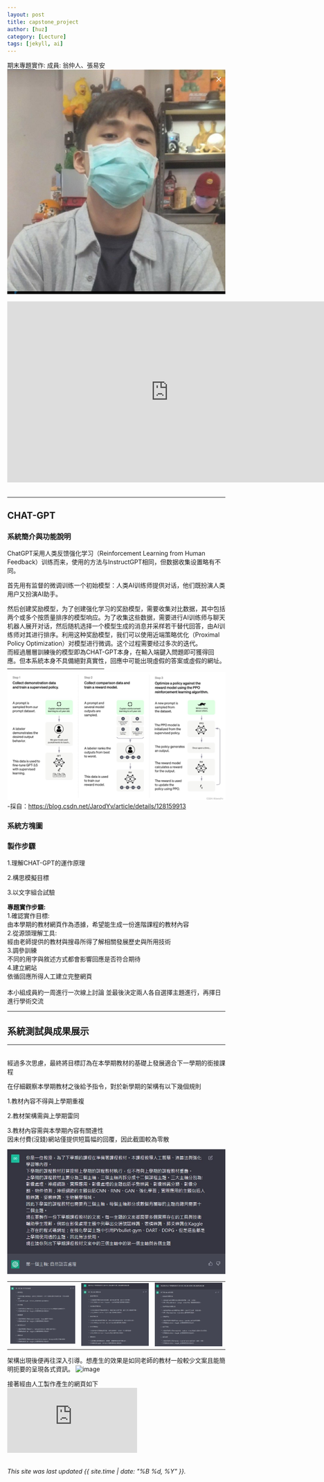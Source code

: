```yaml
---
layout: post
title: capstone_project
author: [huz]
category: [Lecture]
tags: [jekyll, ai]
---
```


期末專題實作:
成員: 翁仲人、張易安 <br>
![](https://github.com/winterhuz/facenet-pytorch/blob/master/data/test_images/huz/1.jpg?raw=true)
<br>
<iframe width="743" height="418" src="https://www.youtube.com/embed/0cnXUcWJ4r4" title="Craziest Chat GPT Generated Stories" frameborder="0" allow="accelerometer; autoplay; clipboard-write; encrypted-media; gyroscope; picture-in-picture; web-share" allowfullscreen></iframe>
<br>
<br>

---
## CHAT-GPT

### 系統簡介與功能說明

ChatGPT采用人类反馈强化学习（Reinforcement Learning from Human Feedback）训练而来，使用的方法与InstructGPT相同，但数据收集设置略有不同。

首先用有监督的微调训练一个初始模型：人类AI训练师提供对话，他们既扮演人类用户又扮演AI助手。

然后创建奖励模型，为了创建强化学习的奖励模型，需要收集对比数据，其中包括两个或多个按质量排序的模型响应。为了收集这些数据，需要进行AI训练师与聊天机器人展开对话，然后随机选择一个模型生成的消息并采样若干替代回答，由AI训练师对其进行排序。利用这种奖励模型，我们可以使用近端策略优化（Proximal Policy Optimization）对模型进行微调。这个过程需要经过多次的迭代。<br>
而經過層層訓練後的模型即為CHAT-GPT本身，在輸入端鍵入問題即可獲得回應。但本系統本身不具備絕對真實性，回應中可能出現虛假的答案或虛假的網址。<br>
————————————————
![](https://github.com/winterhuz/AI-course/blob/gh-pages/images/CHATGPTBLOCK.jpg?raw=true)
-採自：https://blog.csdn.net/JarodYv/article/details/128159913

### 系統方塊圖


### 製作步驟 
1.理解CHAT-GPT的運作原理

2.構思模擬目標

3.以文字組合試驗

**專題實作步驟:** 
<br>
1.確認實作目標:<br>
由本學期的教材網頁作為憑據，希望能生成一份進階課程的教材內容<br>
2.從源頭理解工具:<br>
經由老師提供的教材與搜尋所得了解相關發展歷史與所用技術<br>
3.調參訓練<br>
不同的用字與敘述方式都會影響回應是否符合期待<br>
4.建立網站<br>
依循回應所得人工建立完整網頁<br>
<br>
本小組成員約一周進行一次線上討論
並最後決定兩人各自選擇主題進行，再擇日進行學術交流


---
## 系統測試與成果展示
---
<br>
經過多次思慮，最終將目標訂為在本學期教材的基礎上發展適合下一學期的銜接課程

在仔細觀察本學期教材之後給予指令，對於新學期的架構有以下幾個規則

1.教材內容不得與上學期重複

2.教材架構需與上學期雷同

3.教材內容需與本學期內容有關連性<br>
因未付費(沒錢)網站僅提供短篇幅的回覆，因此截圖較為零散

![](https://github.com/winterhuz/AI-course/blob/gh-pages/images/CHATGPT1.jpg?raw=true)
<br>
<table>
<tr>
<td><img src="https://github.com/winterhuz/AI-course/blob/gh-pages/images/CHATGPT2.jpg?raw=true"></td>
<td><img src="https://github.com/winterhuz/AI-course/blob/gh-pages/images/CHATGPT3.jpg?raw=true"></td>
<td><img src="https://github.com/winterhuz/AI-course/blob/gh-pages/images/CHATGPT4.jpg?raw=true"></td>
</tr>
</table>

架構出現後便再往深入引導。想產生的效果是如同老師的教材一般較少文案且能簡明扼要的呈現各式資訊。
<img width="476" alt="image" src="https://user-images.githubusercontent.com/100844817/212696063-879d5014-e980-4d22-9c77-6f4a7f61a9e2.png?raw=true">


接著經由人工製作產生的網頁如下<br>
![語音辨識](https://winterhuz.github.io/AI-course/lecture/2023/01/01/languagedistinguise.html)
<br>
<br>

*This site was last updated {{ site.time | date: "%B %d, %Y" }}.*

